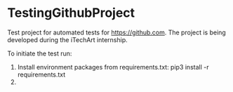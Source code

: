 # TestingGithubProject
Test project for automated tests for https://github.com. The project is being developed during the iTechArt internship.

To initiate the test run:
1) Install environment packages from requirements.txt:
    pip3 install -r requirements.txt
2) 